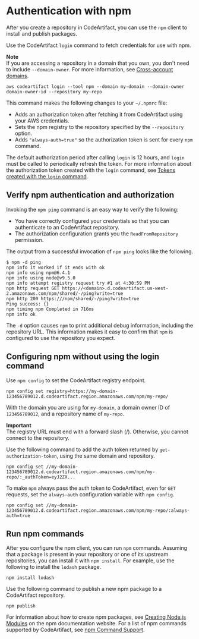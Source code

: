 # Authentication with npm<a name="npm-auth"></a>

After you create a repository in CodeArtifact, you can use the `npm` client to install and publish packages\.

 Use the CodeArtifact `login` command to fetch credentials for use with npm\.

**Note**  
If you are accessing a repository in a domain that you own, you don't need to include `--domain-owner`\. For more information, see [Cross\-account domains](domain-overview.md#domain-overview-cross-account)\.

```
aws codeartifact login --tool npm --domain my-domain --domain-owner domain-owner-id --repository my-repo
```

This command makes the following changes to your `~/.npmrc` file:
+ Adds an authorization token after fetching it from CodeArtifact using your AWS credentials\.
+ Sets the npm registry to the repository specified by the `--repository` option\.
+ Adds `"always-auth=true"` so the authorization token is sent for every `npm` command\.

The default authorization period after calling `login` is 12 hours, and `login` must be called to periodically refresh the token\. For more information about the authorization token created with the `login` command, see [Tokens created with the `login` command](tokens-authentication.md#auth-token-login)\.

## Verify npm authentication and authorization<a name="verifying-npm-authentication-and-authorization"></a>

Invoking the `npm ping` command is an easy way to verify the following:
+ You have correctly configured your credentials so that you can authenticate to an CodeArtifact repository\.
+ The authorization configuration grants you the `ReadFromRepository` permission\.

The output from a successful invocation of `npm ping` looks like the following\.

```
$ npm -d ping
npm info it worked if it ends with ok
npm info using npm@6.4.1
npm info using node@v9.5.0
npm info attempt registry request try #1 at 4:30:59 PM
npm http request GET https://<domain>.d.codeartifact.us-west-2.amazonaws.com/npm/shared/-/ping?write=true
npm http 200 https:///npm/shared/-/ping?write=true
Ping success: {}
npm timing npm Completed in 716ms
npm info ok
```

The `-d` option causes `npm` to print additional debug information, including the repository URL\. This information makes it easy to confirm that `npm` is configured to use the repository you expect\.

## Configuring npm without using the login command<a name="configuring-npm-without-using-the-login-command"></a>

Use `npm config` to set the CodeArtifact registry endpoint\.

```
npm config set registry=https://my-domain-123456789012.d.codeartifact.region.amazonaws.com/npm/my-repo/
```

With the domain you are using for `my-domain`, a domain owner ID of `123456789012`, and a repository name of `my-repo`\.

**Important**  
The registry URL must end with a forward slash \(/\)\. Otherwise, you cannot connect to the repository\.

Use the following command to add the auth token returned by `get-authorization-token`, using the same domain and repository\.

```
npm config set //my-domain-123456789012.d.codeartifact.region.amazonaws.com/npm/my-repo/:_authToken=eyJ2ZX...
```

 To make `npm` always pass the auth token to CodeArtifact, even for `GET` requests, set the `always-auth` configuration variable with `npm config`\. 

```
npm config set //my-domain-123456789012.d.codeartifact.region.amazonaws.com/npm/my-repo/:always-auth=true
```

## Run npm commands<a name="running-npm-commands"></a>

After you configure the npm client, you can run `npm` commands\. Assuming that a package is present in your repository or one of its upstream repositories, you can install it with `npm install`\. For example, use the following to install the `lodash` package\.

```
npm install lodash
```

Use the following command to publish a new npm package to a CodeArtifact repository\.

```
npm publish
```

For information about how to create npm packages, see [Creating Node\.js Modules](https://docs.npmjs.com/getting-started/creating-node-modules) on the npm documentation website\. For a list of npm commands supported by CodeArtifact, see [npm Command Support](npm-commands.md)\. 